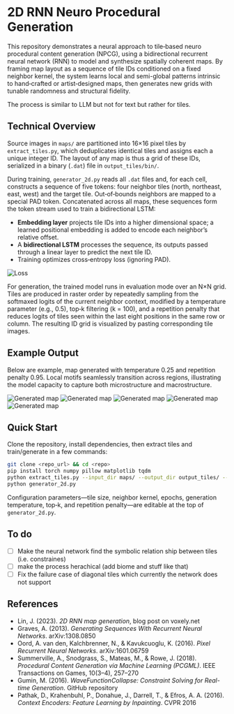 # 2D RNN Neuro Procedural Generation

This repository demonstrates a neural approach to tile‐based neuro procedural content generation (NPCG), using a bidirectional recurrent neural network (RNN) to model and synthesize spatially coherent maps. By framing map layout as a sequence of tile IDs conditioned on a fixed neighbor kernel, the system learns local and semi-global patterns intrinsic to hand‐crafted or artist‐designed maps, then generates new grids with tunable randomness and structural fidelity.

The process is similar to LLM but not for text but rather for tiles.

## Technical Overview

Source images in `maps/` are partitioned into 16×16 pixel tiles by `extract_tiles.py`, which deduplicates identical tiles and assigns each a unique integer ID. The layout of any map is thus a grid of these IDs, serialized in a binary (`.dat`) file in `output_tiles/bin/`.

During training, `generator_2d.py` reads all `.dat` files and, for each cell, constructs a sequence of five tokens: four neighbor tiles (north, northeast, east, west) and the target tile. Out‑of‑bounds neighbors are mapped to a special PAD token. Concatenated across all maps, these sequences form the token stream used to train a bidirectional LSTM:

- **Embedding layer** projects tile IDs into a higher dimensional space; a learned positional embedding is added to encode each neighbor’s relative offset.
- A **bidirectional LSTM** processes the sequence, its outputs passed through a linear layer to predict the next tile ID.
- Training optimizes cross‑entropy loss (ignoring PAD).

![Loss](example/training_loss.png)

For generation, the trained model runs in evaluation mode over an N×N grid. Tiles are produced in raster order by repeatedly sampling from the softmaxed logits of the current neighbor context, modified by a temperature parameter (e.g., 0.5), top‑k filtering (k = 100), and a repetition penalty that reduces logits of tiles seen within the last eight positions in the same row or column. The resulting ID grid is visualized by pasting corresponding tile images.

## Example Output

Below are example, map generated with temperature 0.25 and repetition penalty 0.95. Local motifs seamlessly transition across regions, illustrating the model capacity to capture both microstructure and macrostructure.

![Generated map](example/example_1.png)
![Generated map](example/example_5.png)
![Generated map](example/example_2.png)
![Generated map](example/example_3.png)
![Generated map](example/example_4.png)

## Quick Start

Clone the repository, install dependencies, then extract tiles and train/generate in a few commands:

```bash
git clone <repo_url> && cd <repo>
pip install torch numpy pillow matplotlib tqdm
python extract_tiles.py --input_dir maps/ --output_dir output_tiles/ --tile_size 16
python generator_2d.py
```

Configuration parameters—tile size, neighbor kernel, epochs, generation temperature, top‑k, and repetition penalty—are editable at the top of `generator_2d.py`.

## To do

- [ ] Make the neural network find the symbolic relation ship between tiles (i.e. constraines)
- [ ] make the process herachical (add biome and stuff like that)
- [ ] Fix the failure case of diagonal tiles which currently the network does not support

## References

- Lin, J. (2023). *2D RNN map generation*, blog post on voxely.net
- Graves, A. (2013). *Generating Sequences With Recurrent Neural Networks*. arXiv:1308.0850
- Oord, A. van den, Kalchbrenner, N., & Kavukcuoglu, K. (2016). *Pixel Recurrent Neural Networks*. arXiv:1601.06759
- Summerville, A., Snodgrass, S., Mateas, M., & Rowe, J. (2018). *Procedural Content Generation via Machine Learning (PCGML)*. IEEE Transactions on Games, 10(3–4), 257–270
- Gumin, M. (2016). *WaveFunctionCollapse: Constraint Solving for Real-time Generation*. GitHub repository
- Pathak, D., Krahenbuhl, P., Donahue, J., Darrell, T., & Efros, A. A. (2016). *Context Encoders: Feature Learning by Inpainting*. CVPR 2016